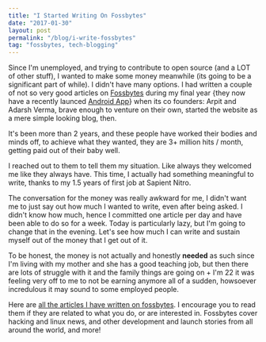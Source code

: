 ```yaml
---
title: "I Started Writing On Fossbytes"
date: "2017-01-30"
layout: post
permalink: "/blog/i-write-fossbytes"
tag: "fossbytes, tech-blogging"
---
```


Since I'm unemployed, and trying to contribute to open source (and a LOT of other stuff), I wanted to make some money meanwhile (its going to be a significant part of while). I didn't have many options. I had written a couple of not so very good articles on [Fossbytes](https://fossbytes.com) during my final year {they now have a recently launced [Android App](https://fossbytes.com/fossbytes-android-app-download/)} when its co founders: Arpit and Adarsh Verma, brave enough to venture on their own, started the website as a mere simple looking blog, then.

It's been more than 2 years, and these people have worked their bodies and minds off, to achieve what they wanted, they are 3+ million hits / month, getting paid out of their baby well. 

I reached out to them to tell them my situation. Like always they welcomed me like they always have. This time, I actually had something meaningful to write, thanks to my 1.5 years of first job at Sapient Nitro.

The conversation for the money was really awkward for me, I didn't want me to just say out how much I wanted to write, even after being asked. I didn't know how much, hence I committed one article per day and have been able to do so for a week. Today is particularly lazy, but I'm going to change that in the evening. Let's see how much I can write and sustain myself out of the money that I get out of it. 

To be honest, the money is not actually and honestly **needed** as such since I'm living with my mother and she has a good teaching job, but then there are lots of struggle with it and the family things are going on + I'm 22 it was feeling very off to me to not be earning anymore all of a sudden, howsoever incredulous it may sound to some employed people.

Here are [all the articles I have written on fossbytes](https://fossbytes.com/author/av/). I encourage you to read them if they are related to what you do, or are interested in. Fossbytes cover hacking and linux news, and other development and launch stories from all around the world, and more!

